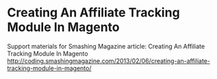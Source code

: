 Creating An Affiliate Tracking Module In Magento
================================================

Support materials for Smashing Magazine article: Creating An Affiliate Tracking Module In Magento
http://coding.smashingmagazine.com/2013/02/06/creating-an-affiliate-tracking-module-in-magento/
